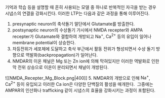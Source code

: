 기억과 학습 등을 설명할 때 흔히 사용되는 모델 중 하나로 반복적인 자극을 받는 경우 시냅스의 연결을 강화시킨다.
이러한 LTP는 다음과 같은 과정을 통해 이루어진다.
1. presynaptic neuron의 축삭돌기 말단에서 Glutamate를 방출한다.
2. postsynaptic neuron의 수상돌기 가시에서 NMDA recepter와 AMPA recepter가 Glutamate와 결합하여 개방되고 $\mathrm{Na^+}$, $\mathrm{Ca^{2+}}$ 등의 유입이 일어나 membrane potential이 상승한다.
3. 차등전위가 세포체에 도달하고 축삭 부근에서 활동 전위가 형성되면서 수상 돌기 방향으로 역발화(backpropagation)가 일어난다.
4. NMDAR의 이온 채널은 Mg 또는 Zn ion에 의해 막혀있지만 이러한 역발화로 인한 막 전위 상승으로 이온이 분리되면서 채널이 개방된다.

![[NMDA_Recepter_Mg_Block.png|400]]
5. NMDAR의 개방으로 인해 $\mathrm{Na^{+}}$, $\mathrm{Ca^{2+}}$ 등이 유입되고 이러한 Ca ion은 다양한 단백질의 활성을 매개한다.
 그중에는 AMPAR의 인산화나 trafficking 같이 시냅스의 효율을 강화시키는 과정이 포함된다.